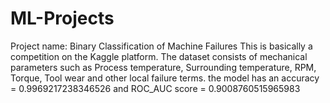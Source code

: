 # ML-Projects

Project name: Binary Classification of Machine Failures
This is basically a competition on the Kaggle platform.
The dataset consists of mechanical parameters such as Process temperature, Surrounding temperature, RPM, Torque, Tool wear and other local failure terms.
the model has an accuracy  = 0.9969217238346526 and ROC_AUC score = 0.9008760515965983
